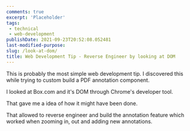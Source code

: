 ```yaml
---
comments: true
excerpt: 'Placeholder' 
tags:
 - technical
 - web-development
publishDate: 2021-09-23T20:52:08.052481
last-modified-purpose:
slug: /look-at-dom/
title: Web Development Tip - Reverse Engineer by looking at DOM
---
```


This is probably the most simple web development tip. I discovered this while trying to custom build a PDF annotation component.

I looked at Box.com and it's DOM through Chrome's developer tool.

That gave me a idea of how it might have been done.

That allowed to reverse engineer and build the annotation feature which worked when zooming in, out and adding new annotations.